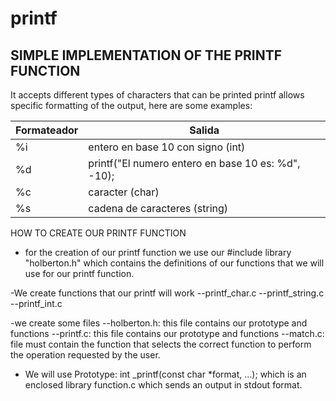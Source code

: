 # printf
## SIMPLE IMPLEMENTATION OF THE PRINTF FUNCTION

It accepts different types of characters that can be printed printf allows specific formatting of the output, here are some examples:

| Formateador | Salida |
| ------ | ------ |
|%i|entero en base 10 con signo (int)
|%d|printf("El numero entero en base 10 es: %d", -10);|
|%c|caracter (char)|
|%s|cadena de caracteres (string)

HOW TO CREATE OUR PRINTF FUNCTION

- for the creation of our printf function we use our #include library "holberton.h" which contains the definitions of our functions that we will use for our printf function.

-We create functions that our printf will work 
--printf_char.c
--printf_string.c
--printf_int.c

-we create some files
--holberton.h: this file contains our prototype and functions
--printf.c: this file contains our prototype and functions
--match.c: file must contain the function that selects the correct function to perform the operation requested by the user. 

- We will use Prototype: int _printf(const char *format, ...); which is an enclosed library function.c which sends an output in stdout format.



